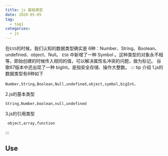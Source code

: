 ```yaml
---
title: js 基础类型
date: 2020-05-05
tag:
  - tag1
categories:
  - js
---
```

在`ES5`的时候，我们认知的数据类型确实是 6种：Number、String、Boolean、undefined、object、Null。
`ES6` 中新增了一种 Symbol 。这种类型的对象永不相等，即始创建的时候传入相同的值，可以解决属性名冲突的问题，做为标记。
谷歌67版本中还出现了一种 bigInt。是指安全存储、操作大整数。
::: tip 介绍
1.js的数据类型有8种如下
```
Number,String,Boolean,Null,undefined,object,symbol,bigInt。
```
2.js的基本类型
```
String,Number,boolean,null,undefined
```
3.js的引用类型
```
 object,array,function
```
:::

## Use
